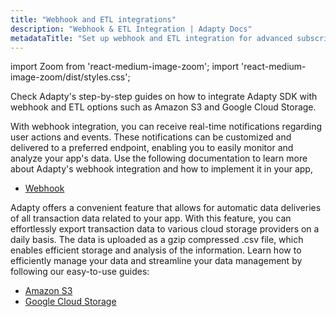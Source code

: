 ```yaml
---
title: "Webhook and ETL integrations"
description: "Webhook & ETL Integration | Adapty Docs"
metadataTitle: "Set up webhook and ETL integration for advanced subscription event tracking."
---
```


import Zoom from 'react-medium-image-zoom';
import 'react-medium-image-zoom/dist/styles.css';

Check Adapty's step-by-step guides on how to integrate Adapty SDK with webhook and ETL options such as Amazon S3 and Google Cloud Storage. 

With webhook integration, you can receive real-time notifications regarding user actions and events. These notifications can be customized and delivered to a preferred endpoint, enabling you to easily monitor and analyze your app's data. Use the following documentation to learn more about Adapty's webhook integration and how to implement it in your app,

- [Webhook](webhook)

Adapty offers a convenient feature that allows for automatic data deliveries of all transaction data related to your app. With this feature, you can effortlessly export transaction data to various cloud storage providers on a daily basis. The data is uploaded as a gzip compressed .csv file, which enables efficient storage and analysis of the information. Learn how to efficiently manage your data and streamline your data management by following our easy-to-use guides:

- [Amazon S3](s3-exports)
- [Google Cloud Storage](google-cloud-storage)